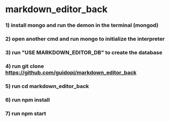 # markdown_editor_back

### 1) install mongo and run the demon in the terminal (mongod)
### 2) open another cmd and run mongo to initialize the interpreter
### 3) run "USE MARKDOWN_EDITOR_DB" to create the database
### 4) run git clone https://github.com/guidopj/markdown_editor_back
### 5) run cd markdown_editor_back
### 6) run npm install
### 7) run npm start
